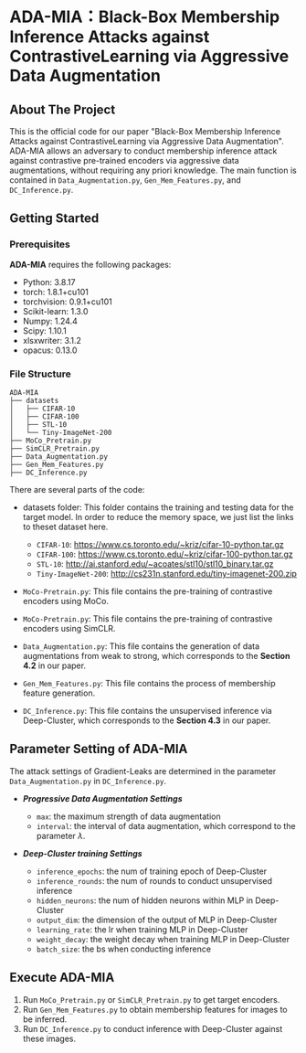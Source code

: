 # ADA-MIA：Black-Box Membership Inference Attacks against ContrastiveLearning via Aggressive Data Augmentation
## About The Project
This is the official code for our paper "Black-Box Membership Inference Attacks against ContrastiveLearning via Aggressive Data Augmentation".
ADA-MIA allows an adversary to conduct membership inference attack against contrastive pre-trained encoders via aggressive data augmentations, without requiring any priori knowledge.
The main function is contained in `Data_Augmentation.py`, `Gen_Mem_Features.py`, and `DC_Inference.py`.

## Getting Started
### Prerequisites
**ADA-MIA** requires the following packages: 
- Python: 3.8.17
- torch: 1.8.1+cu101
- torchvision: 0.9.1+cu101
- Scikit-learn: 1.3.0
- Numpy: 1.24.4
- Scipy: 1.10.1
- xlsxwriter: 3.1.2
- opacus: 0.13.0

### File Structure 
```
ADA-MIA
├── datasets
│   ├── CIFAR-10
│   ├── CIFAR-100
│   ├── STL-10
│   └── Tiny-ImageNet-200
├── MoCo_Pretrain.py
├── SimCLR_Pretrain.py
├── Data_Augmentation.py
├── Gen_Mem_Features.py
├── DC_Inference.py
```

There are several parts of the code:
- datasets folder: This folder contains the training and testing data for the target model.  In order to reduce the memory space, we just list the  links to theset dataset here. 
   - `CIFAR-10`: https://www.cs.toronto.edu/~kriz/cifar-10-python.tar.gz
   - `CIFAR-100`: https://www.cs.toronto.edu/~kriz/cifar-100-python.tar.gz
   - `STL-10`: http://ai.stanford.edu/~acoates/stl10/stl10_binary.tar.gz
   - `Tiny-ImageNet-200`: http://cs231n.stanford.edu/tiny-imagenet-200.zip

- `MoCo-Pretrain.py`: This file contains the pre-training of contrastive encoders using MoCo.
- `MoCo-Pretrain.py`: This file contains the pre-training of contrastive encoders using SimCLR.
- `Data_Augmentation.py`: This file contains the generation of data augmentations from weak to strong, which corresponds to the **Section 4.2** in our paper.
- `Gen_Mem_Features.py`: This file contains the process of membership feature generation.
- `DC_Inference.py`: This file contains the unsupervised inference via Deep-Cluster, which corresponds to the **Section 4.3** in our paper.

## Parameter Setting of ADA-MIA
The attack settings of Gradient-Leaks are determined in the parameter `Data_Augmentation.py` in `DC_Inference.py`.
- ***Progressive Data Augmentation Settings***
   - `max`: the maximum strength of data augmentation
   - `interval`: the interval of data augmentation, which correspond to the parameter $\lambda$.

- ***Deep-Cluster training Settings***
  - `inference_epochs`: the num of training epoch of Deep-Cluster
  - `inference_rounds`: the num of rounds to conduct unsupervised inference
  - `hidden_neurons`: the num of hidden neurons within MLP in Deep-Cluster
  -  `output_dim`: the dimension of the output of MLP in Deep-Cluster
  -  `learning_rate`: the lr when training MLP in Deep-Cluster
  -  `weight_decay`: the weight decay when training MLP in Deep-Cluster
  -  `batch_size`: the bs when conducting inference

## Execute ADA-MIA
1. Run `MoCo_Pretrain.py` or `SimCLR_Pretrain.py` to get target encoders.
2. Run `Gen_Mem_Features.py` to obtain membership features for images to be inferred.
3. Run `DC_Inference.py` to conduct inference with Deep-Cluster against these images.
